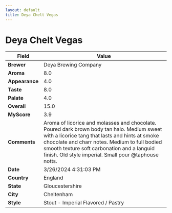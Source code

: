 ```yaml
---
layout: default
title: Deya Chelt Vegas
---
```


# Deya Chelt Vegas

| Field         | Value                                                                                                   |
|---------------|---------------------------------------------------------------------------------------------------------|
| **Brewer**    | Deya Brewing Company                                                                                        |
| **Aroma**     | 8.0                                                                                         |
| **Appearance**| 4.0                                                                                    |
| **Taste**     | 8.0                                                                                         |
| **Palate**    | 4.0                                                                                        |
| **Overall**   | 15.0                                                                                       |
| **MyScore**   | 3.9                                                                                       |
| **Comments**  | Aroma of licorice and molasses and chocolate. Poured dark brown body tan halo. Medium sweet with a licorice tang that lasts and hints at smoke chocolate and charr notes. Medium to full bodied smooth texture soft carbonation and a languid finish. Old style imperial. Small pour @taphouse notts.                                                                                      |
| **Date**      | 3/26/2024 4:31:03 PM                                                                                          |
| **Country**   | England                                                                                       |
| **State**     | Gloucestershire                                                                                         |
| **City**      | Cheltenham                                                                                          |
| **Style**     | Stout - Imperial Flavored / Pastry                                                                                         |
